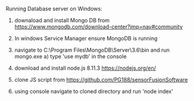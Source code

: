 Running Database server on Windows:

1) downaload and install Mongo DB from https://www.mongodb.com/download-center?jmp=nav#community

2) In windows Service Manager ensure MongoDB is running

3) navigate to C:\Program Files\MongoDB\Server\3.6\bin and run mongo.exe
   a) type 'use mydb' in the console

4) download and install node.js 8.11.3 https://nodejs.org/en/

5) clone JS script from https://github.com/PG188/sensorFusionSoftware

6) using console navigate to cloned directory and run 'node index'